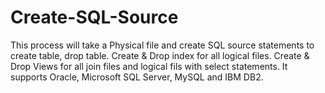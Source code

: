 # Create-SQL-Source
This process will take a Physical file and create SQL source statements to create table, drop table. Create & Drop index for all logical files. Create & Drop Views for all join files and logical fils with select statements. It supports Oracle, Microsoft SQL Server, MySQL and IBM DB2.
